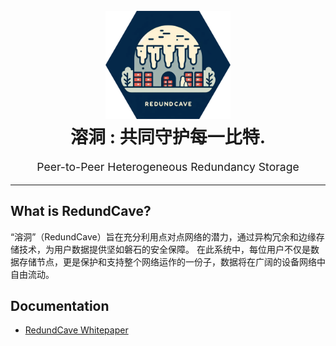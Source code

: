 <h1 align="center">
  <br>
  <img src="./RedundCave.png" alt="Kubo logo" title="RedundCave logo" width="200"></a>
  <br>
  溶洞 : 共同守护每一比特.
  <br>
</h1>

<p align="center" style="font-size: 1.1rem;">Peer-to-Peer Heterogeneous Redundancy Storage</p>


<hr />

## What is RedundCave?

“溶洞”（RedundCave）旨在充分利用点对点网络的潜力，通过异构冗余和边缘存储技术，为用户数据提供坚如磐石的安全保障。 在此系统中，每位用户不仅是数据存储节点，更是保护和支持整个网络运作的一份子，数据将在广阔的设备网络中自由流动。

## Documentation

- [RedundCave Whitepaper](docs/WhitePaper_zh-CN.md)